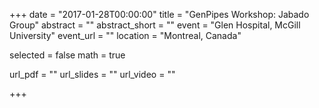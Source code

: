 +++
date = "2017-01-28T00:00:00"
title = "GenPipes Workshop: Jabado Group"
abstract = ""
abstract_short = ""
event = "Glen Hospital, McGill University"
event_url = ""
location = "Montreal, Canada"

selected = false
math = true

url_pdf = ""
url_slides = ""
url_video = ""


+++

